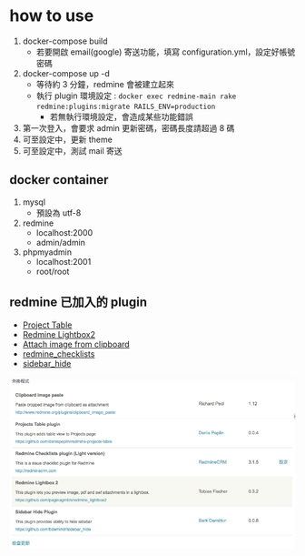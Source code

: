# how to use

1. docker-compose build
    - 若要開啟 email(google) 寄送功能，填寫 configuration.yml，設定好帳號密碼
2. docker-compose up -d 
    - 等待約 3 分鐘，redmine 會被建立起來
    - 執行 plugin 環境設定 : `docker exec redmine-main rake redmine:plugins:migrate RAILS_ENV=production`
        - 若無執行環境設定，會造成某些功能錯誤
3. 第一次登入，會要求 admin 更新密碼，密碼長度請超過 8 碼
4. 可至設定中，更新 theme
5. 可至設定中，測試 mail 寄送

## docker container
1. mysql
    - 預設為 utf-8
2. redmine
    - localhost:2000
    - admin/admin
3. phpmyadmin
    - localhost:2001
    - root/root

## redmine 已加入的 plugin
- [Project Table](http://www.redmine.org/plugins/projects_table)  
- [Redmine Lightbox2](https://github.com/paginagmbh/redmine_lightbox2)
- [Attach image from clipboard](http://www.redmine.org/plugins/clipboard_image_paste)
- [redmine_checklists](http://www.redminecrm.com/projects/checklist/pages/1)
- [sidebar_hide](https://github.com/bdemirkir/sidebar_hide)

![img](./plugins.png)